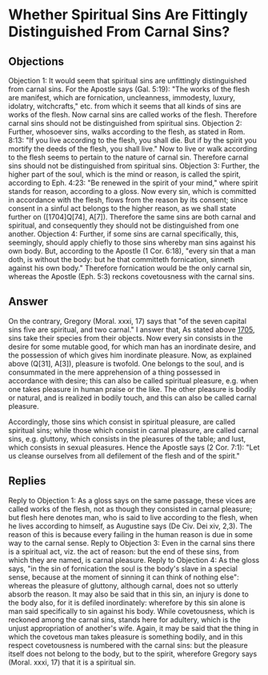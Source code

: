# Whether Spiritual Sins Are Fittingly Distinguished From Carnal Sins?
## Objections
Objection 1: It would seem that spiritual sins are unfittingly distinguished from carnal sins. For the Apostle says (Gal. 5:19): "The works of the flesh are manifest, which are fornication, uncleanness, immodesty, luxury, idolatry, witchcrafts," etc. from which it seems that all kinds of sins are works of the flesh. Now carnal sins are called works of the flesh. Therefore carnal sins should not be distinguished from spiritual sins.
Objection 2: Further, whosoever sins, walks according to the flesh, as stated in Rom. 8:13: "If you live according to the flesh, you shall die. But if by the spirit you mortify the deeds of the flesh, you shall live." Now to live or walk according to the flesh seems to pertain to the nature of carnal sin. Therefore carnal sins should not be distinguished from spiritual sins.
Objection 3: Further, the higher part of the soul, which is the mind or reason, is called the spirit, according to Eph. 4:23: "Be renewed in the spirit of your mind," where spirit stands for reason, according to a gloss. Now every sin, which is committed in accordance with the flesh, flows from the reason by its consent; since consent in a sinful act belongs to the higher reason, as we shall state further on ([1704]Q[74], A[7]). Therefore the same sins are both carnal and spiritual, and consequently they should not be distinguished from one another.
Objection 4: Further, if some sins are carnal specifically, this, seemingly, should apply chiefly to those sins whereby man sins against his own body. But, according to the Apostle (1 Cor. 6:18), "every sin that a man doth, is without the body: but he that committeth fornication, sinneth against his own body." Therefore fornication would be the only carnal sin, whereas the Apostle (Eph. 5:3) reckons covetousness with the carnal sins.
## Answer
On the contrary, Gregory (Moral. xxxi, 17) says that "of the seven capital sins five are spiritual, and two carnal."
I answer that, As stated above [1705](A[1]), sins take their species from their objects. Now every sin consists in the desire for some mutable good, for which man has an inordinate desire, and the possession of which gives him inordinate pleasure. Now, as explained above (Q[31], A[3]), pleasure is twofold. One belongs to the soul, and is consummated in the mere apprehension of a thing possessed in accordance with desire; this can also be called spiritual pleasure, e.g. when one takes pleasure in human praise or the like. The other pleasure is bodily or natural, and is realized in bodily touch, and this can also be called carnal pleasure.

Accordingly, those sins which consist in spiritual pleasure, are called spiritual sins; while those which consist in carnal pleasure, are called carnal sins, e.g. gluttony, which consists in the pleasures of the table; and lust, which consists in sexual pleasures. Hence the Apostle says (2 Cor. 7:1): "Let us cleanse ourselves from all defilement of the flesh and of the spirit."
## Replies
Reply to Objection 1: As a gloss says on the same passage, these vices are called works of the flesh, not as though they consisted in carnal pleasure; but flesh here denotes man, who is said to live according to the flesh, when he lives according to himself, as Augustine says (De Civ. Dei xiv, 2,3). The reason of this is because every failing in the human reason is due in some way to the carnal sense.
Reply to Objection 3: Even in the carnal sins there is a spiritual act, viz. the act of reason: but the end of these sins, from which they are named, is carnal pleasure.
Reply to Objection 4: As the gloss says, "in the sin of fornication the soul is the body's slave in a special sense, because at the moment of sinning it can think of nothing else": whereas the pleasure of gluttony, although carnal, does not so utterly absorb the reason. It may also be said that in this sin, an injury is done to the body also, for it is defiled inordinately: wherefore by this sin alone is man said specifically to sin against his body. While covetousness, which is reckoned among the carnal sins, stands here for adultery, which is the unjust appropriation of another's wife. Again, it may be said that the thing in which the covetous man takes pleasure is something bodily, and in this respect covetousness is numbered with the carnal sins: but the pleasure itself does not belong to the body, but to the spirit, wherefore Gregory says (Moral. xxxi, 17) that it is a spiritual sin.